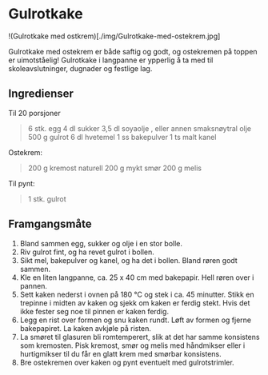 # Gulrotkake

!(Gulrotkake med ostkrem)[./img/Gulrotkake-med-ostekrem.jpg]

Gulrotkake med ostekrem er både saftig og godt, og ostekremen på toppen er uimotståelig! Gulrotkake i langpanne er ypperlig å ta med til skoleavslutninger, dugnader og festlige lag.

## Ingredienser

Til 20 porsjoner

> 6 stk. egg
> 4 dl sukker
> 3,5 dl soyaolje , eller annen smaksnøytral olje
> 500 g gulrot
> 6 dl hvetemel
> 1 ss bakepulver
> 1 ts malt kanel

Ostekrem:

> 200 g kremost naturell
> 200 g mykt smør
> 200 g melis

Til pynt:

> 1 stk. gulrot

## Framgangsmåte

1. Bland sammen egg, sukker og olje i en stor bolle.
2. Riv gulrot fint, og ha revet gulrot i bollen.
3. Sikt mel, bakepulver og kanel, og ha det i bollen. Bland røren godt sammen. 
4. Kle en liten langpanne, ca. 25 x 40 cm med bakepapir. Hell røren over i pannen.
5. Sett kaken nederst i ovnen på 180 °C og stek i ca. 45 minutter. Stikk en trepinne i midten av kaken og sjekk om kaken er ferdig stekt. Hvis det ikke fester seg noe til pinnen er kaken ferdig. 
6. Legg en rist over formen og snu kaken rundt. Løft av formen og fjerne bakepapiret. La kaken avkjøle på risten.
7. La smøret til glasuren bli romtemperert, slik at det har samme konsistens som kremosten. Pisk kremost, smør og melis med håndmikser eller i hurtigmikser til du får en glatt krem med smørbar konsistens.
8. Bre ostekremen over kaken og pynt eventuelt med gulrotstrimler.


